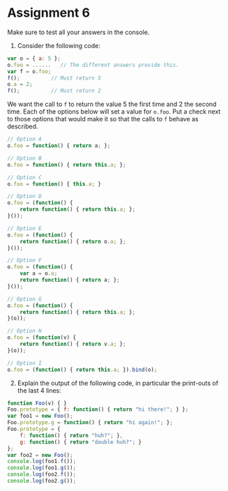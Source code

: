 # Assignment 6

Make sure to test all your answers in the console.

1. Consider the following code:

```javascript
var o = { a: 5 };
o.foo = ......   // The different answers provide this.
var f = o.foo;
f();          // Must return 5
o.a = 2;
f();          // Must return 2
```

We want the call to `f` to return the value 5 the first time and 2 the second time. Each of the options below will set a value for `o.foo`. Put a check next to those options that would make it so that the calls to `f` behave as described.

```javascript
// Option A
o.foo = function() { return a; };
```

```javascript
// Option B
o.foo = function() { return this.a; };
```

```javascript
// Option C
o.foo = function() { this.a; }
```

```javascript
// Option D
o.foo = (function() {
    return function() { return this.a; };
}());
```

```javascript
// Option E
o.foo = (function() {
    return function() { return o.a; };
}());
```

```javascript
// Option F
o.foo = (function() {
    var a = o.a;
    return function() { return a; };
}());
```

```javascript
// Option G
o.foo = (function() {
    return function() { return this.a; };
}(o));
```

```javascript
// Option H
o.foo = (function(v) {
    return function() { return v.a; };
}(o));
```

```javascript
// Option I
o.foo = (function() { return this.a; }).bind(o);
```

2. Explain the output of the following code, in particular the print-outs of the last 4 lines:

```javascript
function Foo(v) { }
Foo.prototype = { f: function() { return "hi there!"; } };
var foo1 = new Foo();
Foo.prototype.g = function() { return "hi again!"; };
Foo.prototype = {
    f: function() { return "huh?"; },
    g: function() { return "double huh?"; }
};
var foo2 = new Foo();
console.log(foo1.f());
console.log(foo1.g());
console.log(foo2.f());
console.log(foo2.g());
```
